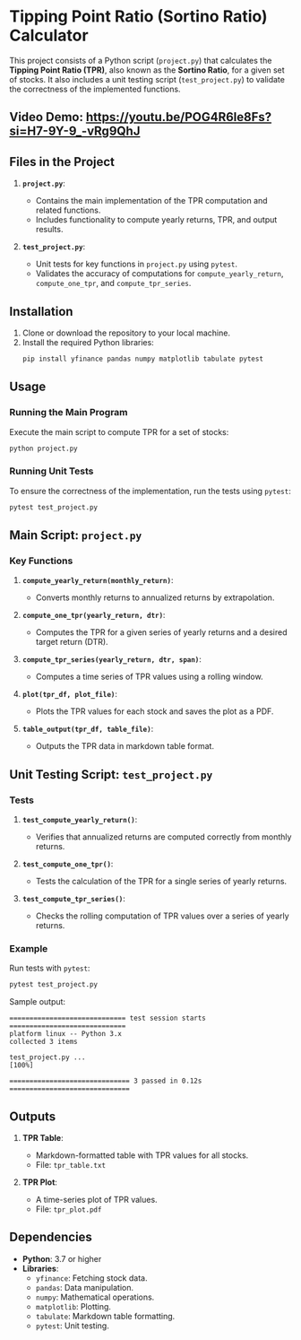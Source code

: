 # Tipping Point Ratio (Sortino Ratio) Calculator

This project consists of a Python script (`project.py`) that calculates the **Tipping Point Ratio (TPR)**, also known as the **Sortino Ratio**, for a given set of stocks. It also includes a unit testing script (`test_project.py`) to validate the correctness of the implemented functions.

## Video Demo: https://youtu.be/POG4R6le8Fs?si=H7-9Y-9_-vRg9QhJ

## Files in the Project

1. **`project.py`**:
   - Contains the main implementation of the TPR computation and related functions.
   - Includes functionality to compute yearly returns, TPR, and output results.

2. **`test_project.py`**:
   - Unit tests for key functions in `project.py` using `pytest`.
   - Validates the accuracy of computations for `compute_yearly_return`, `compute_one_tpr`, and `compute_tpr_series`.

## Installation

1. Clone or download the repository to your local machine.
2. Install the required Python libraries:
   ```bash
   pip install yfinance pandas numpy matplotlib tabulate pytest
   ```

## Usage

### Running the Main Program
Execute the main script to compute TPR for a set of stocks:
```bash
python project.py
```

### Running Unit Tests
To ensure the correctness of the implementation, run the tests using `pytest`:
```bash
pytest test_project.py
```

## Main Script: `project.py`

### Key Functions
1. **`compute_yearly_return(monthly_return)`**:
   - Converts monthly returns to annualized returns by extrapolation.

2. **`compute_one_tpr(yearly_return, dtr)`**:
   - Computes the TPR for a given series of yearly returns and a desired target return (DTR).

3. **`compute_tpr_series(yearly_return, dtr, span)`**:
   - Computes a time series of TPR values using a rolling window.

4. **`plot(tpr_df, plot_file)`**:
   - Plots the TPR values for each stock and saves the plot as a PDF.

5. **`table_output(tpr_df, table_file)`**:
   - Outputs the TPR data in markdown table format.

## Unit Testing Script: `test_project.py`

### Tests
1. **`test_compute_yearly_return()`**:
   - Verifies that annualized returns are computed correctly from monthly returns.

2. **`test_compute_one_tpr()`**:
   - Tests the calculation of the TPR for a single series of yearly returns.

3. **`test_compute_tpr_series()`**:
   - Checks the rolling computation of TPR values over a series of yearly returns.

### Example
Run tests with `pytest`:
```bash
pytest test_project.py
```

Sample output:
```
============================= test session starts =============================
platform linux -- Python 3.x
collected 3 items

test_project.py ...                                                          [100%]

============================== 3 passed in 0.12s ==============================
```

## Outputs

1. **TPR Table**:
   - Markdown-formatted table with TPR values for all stocks.
   - File: `tpr_table.txt`

2. **TPR Plot**:
   - A time-series plot of TPR values.
   - File: `tpr_plot.pdf`

## Dependencies

- **Python**: 3.7 or higher
- **Libraries**:
  - `yfinance`: Fetching stock data.
  - `pandas`: Data manipulation.
  - `numpy`: Mathematical operations.
  - `matplotlib`: Plotting.
  - `tabulate`: Markdown table formatting.
  - `pytest`: Unit testing.


